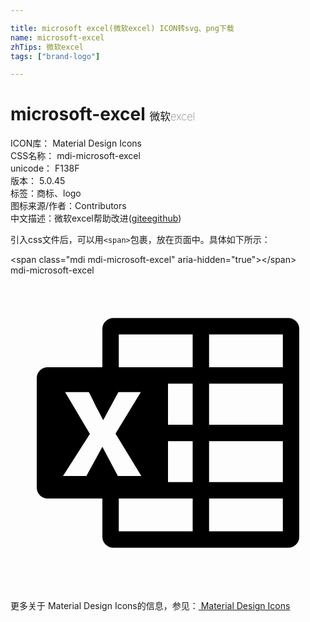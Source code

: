 ```yaml
---

title: microsoft excel(微软excel) ICON转svg、png下载
name: microsoft-excel
zhTips: 微软excel
tags: ["brand-logo"]

---
```


# microsoft-excel  <small style="font-size: 60%;font-weight: 100">微软excel</small>


<div class="detail-page">
<p>
<span>
ICON库：
<span class="badge-secondary badge">Material Design Icons</span> 
</span>
<br/>
<span>
CSS名称：
<span class="badge-secondary badge">mdi-microsoft-excel</span> 
</span>
<br/>
<span>
unicode：
<span class="badge-secondary badge">F138F</span> 
<copy-btn content='F138F' btn-title=""></copy-btn>
<copy-btn :content='String.fromCodePoint(parseInt("F138F", 16))' btn-title="复制U"></copy-btn>
</span>
<br/>
<span>
版本：
<span class="badge-secondary badge">5.0.45</span> 
</span><br/><span>标签：<span class="badge-light badge"><router-link to="/tags/brand-logo.html">商标、logo</router-link></span></span>
<br/>
<span>图标来源/作者：<span class="badge-light badge">Contributors</span></span> 
<br/>
<span class="zh-detail">中文描述：<span class="badge-primary badge">微软excel</span><span class="help-link"><span>帮助改进</span>(<a href="https://gitee.com/liuwave/icon-helper/edit/master/json/material/microsoft-excel.json" target="_blank" rel="noopener noreferrer">gitee</a><a href="https://github.com/liuwave/icon-helper/edit/master/json/material/microsoft-excel.json" target="_blank" rel="noopener noreferrer">github</a></span>)</span><br/>
</p>
</div>
<div class="alert alert-dark">
  <i class="mdi mdi-microsoft-excel mdi-48px"></i>
  <i class="mdi mdi-microsoft-excel mdi-36px"></i>
  <i class="mdi mdi-microsoft-excel mdi-24px"></i>
  <i class="mdi mdi-microsoft-excel mdi-18px"></i>
</div>
<div>
  <p>引入css文件后，可以用<code>&lt;span&gt;</code>包裹，放在页面中。具体如下所示：    
  </p>
  <div class="alert alert-primary" style="font-size: 14px">
    &lt;span class="mdi mdi-microsoft-excel" aria-hidden="true"&gt;&lt;/span&gt;
    <copy-btn content='<span class="mdi mdi-microsoft-excel" aria-hidden="true"></span>'></copy-btn>
  </div>
  <div class="alert alert-secondary">
    <i class="mdi mdi-microsoft-excel"
    style="font-size: 24px"
    aria-hidden="true"></i> mdi-microsoft-excel
    <copy-btn content="mdi-microsoft-excel" btn-title="复制图标名称"></copy-btn>
  </div>
</div>
<div id="svg" class="svg-wrap">
<svg xmlns="http://www.w3.org/2000/svg" viewBox="0 0 24 24"><path d="M21.17 3.25Q21.5 3.25 21.76 3.5 22 3.74 22 4.08V19.92Q22 20.26 21.76 20.5 21.5 20.75 21.17 20.75H7.83Q7.5 20.75 7.24 20.5 7 20.26 7 19.92V17H2.83Q2.5 17 2.24 16.76 2 16.5 2 16.17V7.83Q2 7.5 2.24 7.24 2.5 7 2.83 7H7V4.08Q7 3.74 7.24 3.5 7.5 3.25 7.83 3.25M7 13.06L8.18 15.28H9.97L8 12.06L9.93 8.89H8.22L7.13 10.9L7.09 10.96L7.06 11.03Q6.8 10.5 6.5 9.96 6.25 9.43 5.97 8.89H4.16L6.05 12.08L4 15.28H5.78M13.88 19.5V17H8.25V19.5M13.88 15.75V12.63H12V15.75M13.88 11.38V8.25H12V11.38M13.88 7V4.5H8.25V7M20.75 19.5V17H15.13V19.5M20.75 15.75V12.63H15.13V15.75M20.75 11.38V8.25H15.13V11.38M20.75 7V4.5H15.13V7Z" /></svg>
</div>
<detail full-name='mdi-microsoft-excel'></detail>
    
<div><p>更多关于 Material Design Icons的信息，参见：<a target="_blank" href="https://iconhelper.cn/material.html"> Material Design Icons</a>
</p></div>
